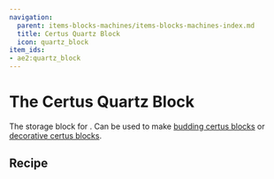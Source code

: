 ```yaml
---
navigation:
  parent: items-blocks-machines/items-blocks-machines-index.md
  title: Certus Quartz Block
  icon: quartz_block
item_ids:
- ae2:quartz_block
---
```


# The Certus Quartz Block

<BlockImage id="quartz_block" scale="8" />

The storage block for <ItemLink id="certus_quartz_crystal" />. Can be used to make [budding certus blocks](budding_certus.md)
or [decorative certus blocks](decorative_certus.md).

## Recipe

<RecipeFor id="quartz_block" />
